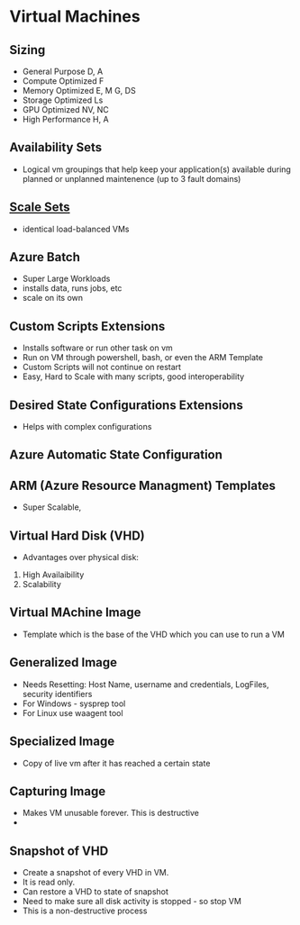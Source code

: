 # Virtual Machines


## Sizing

- General Purpose D, A
- Compute Optimized F
- Memory Optimized E, M G, DS
- Storage Optimized Ls
- GPU Optimized NV, NC
- High Performance H, A

## Availability Sets
- Logical vm groupings that help keep your application(s) available during planned or unplanned maintenence (up to 3 fault domains)

## [Scale Sets](https://github.com/Mykrowave/azure-architect-playbook/tree/master/vm/scalesets)
- identical load-balanced VMs

## Azure Batch
- Super Large Workloads
- installs data, runs jobs, etc
- scale on its own

## Custom Scripts Extensions
- Installs software or run other task on vm
- Run on VM through powershell, bash, or even the ARM Template
- Custom Scripts will not continue on restart
- Easy, Hard to Scale with many scripts, good interoperability


## Desired State Configurations Extensions
- Helps with complex configurations

## Azure Automatic State Configuration


## ARM (Azure Resource Managment) Templates
- Super Scalable, 

## Virtual Hard Disk (VHD)
- Advantages over physical disk:
1) High Availaibility
2) Scalability

## Virtual MAchine Image
- Template which is the base of the VHD which you can use to run a VM

## Generalized Image
- Needs Resetting: Host Name, username and credentials, LogFiles, security identifiers
- For Windows - sysprep tool
- For Linux use waagent tool

## Specialized Image
- Copy of live vm after it has reached a certain state

## Capturing Image
- Makes VM unusable forever. This is destructive
- 

## Snapshot of VHD
- Create a snapshot of every VHD in VM.
- It is read only.
- Can restore a VHD to state of snapshot
- Need to make sure all disk activity is stopped - so stop VM
- This is a non-destructive process
